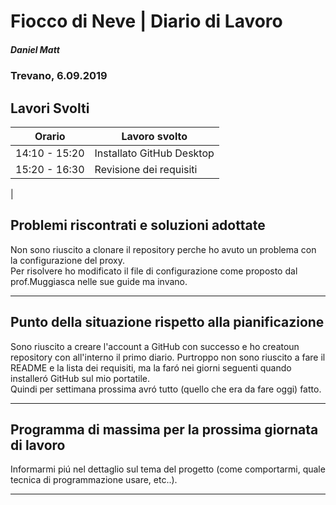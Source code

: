 # Fiocco di Neve | Diario di Lavoro 
##### Daniel Matt
### Trevano, 6.09.2019

## Lavori Svolti

|Orario          |Lavoro svolto                 |
|--------------  |------------------------------|
|14:10 -   15:20 |Installato GitHub Desktop     |
|15:20 - 16:30   |Revisione dei requisiti       |
|


##  Problemi riscontrati e soluzioni adottate
Non sono riuscito a clonare il repository perche ho avuto un problema con la configurazione del proxy.
<br>
Per risolvere ho modificato il file di configurazione come proposto dal prof.Muggiasca nelle sue guide ma invano.
___

##  Punto della situazione rispetto alla pianificazione
Sono riuscito a creare l'account a GitHub con successo e ho creatoun repository con all'interno il primo diario. Purtroppo non sono riuscito a fare il README e la lista dei requisiti, ma la faró nei giorni seguenti quando installeró GitHub sul mio portatile.<br> Quindi per settimana prossima avró tutto (quello che era da fare oggi) fatto.
___

## Programma di massima per la prossima giornata di lavoro
Informarmi piú nel dettaglio sul tema del progetto (come comportarmi, quale tecnica di programmazione usare, etc..).
___
